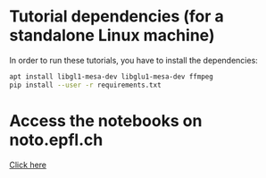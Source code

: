 # Tutorial dependencies (for a standalone Linux machine)

In order to run these tutorials, you have to install the dependencies:

```sh
apt install libgl1-mesa-dev libglu1-mesa-dev ffmpeg
pip install --user -r requirements.txt
```

# Access the notebooks on noto.epfl.ch

[Click here](https://noto.epfl.ch/hub/user-redirect/git-pull?repo=https://gitlab.epfl.ch/anciaux/mnss-notebooks&urlpath=lab%2Ftree%2Fmnss-notebooks)



